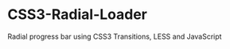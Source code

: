 CSS3-Radial-Loader
==================

Radial progress bar using CSS3 Transitions, LESS and JavaScript
